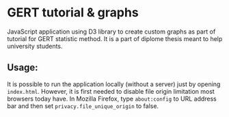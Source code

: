 # GERT tutorial & graphs

JavaScript application using D3 library to create custom graphs as part of tutorial for GERT statistic method. It is a part of diplome thesis meant to help university students.

## Usage:

It is possible to run the application locally (without a server) just by opening `index.html`.
However, it is first needed to disable file origin limitation most browsers today have.
In Mozilla Firefox, type `about:config` to URL address bar and then set `privacy.file_unique_origin` to false.
